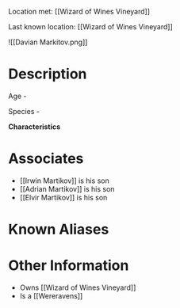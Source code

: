 Location met: [[Wizard of Wines Vineyard]]

Last known location: [[Wizard of Wines Vineyard]]

![[Davian Markitov.png]]
# Description
Age - 

Species - 

**Characteristics**

# Associates
* [[Irwin Martikov]] is his son
* [[Adrian Martikov]] is his son
* [[Elvir Martikov]] is his son
# Known Aliases

# Other Information
* Owns [[Wizard of Wines Vineyard]]
* Is a [[Wereravens]]